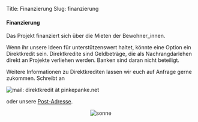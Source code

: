 Title: Finanzierung
Slug: finanzierung

#### Finanzierung

Das Projekt finanziert sich über die Mieten der Bewohner_innen.

Wenn ihr unsere Ideen für unterstützenswert haltet, könnte eine Option ein Direktkredit sein. Direktkredite sind Geldbeträge, die als Nachrangdarlehen direkt an Projekte verliehen werden. Banken sind daran nicht beteiligt.

Weitere Informationen zu Direktkrediten lassen wir euch auf Anfrage gerne zukommen. Schreibt an <br/>

<img src="/images/direktkreditmail.png" alt="mail: direktkredit ät pinkepanke.net"/><br/>

oder unsere <a href="/kontakt">Post-Adresse</a>.

<center>
<img src="/images/ausschnitt_sonne.png" alt="sonne"/>
</center>
